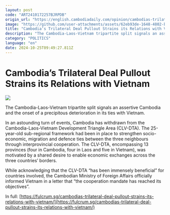 ```yaml
---
layout: post
code: "ART2410172257BJRPDB"
origin_url: "https://english.cambodiadaily.com/opinion/cambodias-trilateral-deal-pullout-strains-its-relations-with-vietnam-189828/"
image: "https://github.com/user-attachments/assets/62eb93de-1648-4802-b6e0-e3391f2551b7"
title: "Cambodia’s Trilateral Deal Pullout Strains its Relations with Vietnam"
description: "The Cambodia-Laos-Vietnam tripartite split signals an assertive Cambodia and the onset of a precipitous deterioration in its ties with Vietnam."
category: "POLITICS"
language: "en"
date: 2024-10-25T09:49:27.811Z
---
```


# Cambodia’s Trilateral Deal Pullout Strains its Relations with Vietnam

 ![](https://github.com/user-attachments/assets/7b3de33e-9cce-4e4c-8162-d7a50fda9757)

The Cambodia-Laos-Vietnam tripartite split signals an assertive Cambodia and the onset of a precipitous deterioration in its ties with Vietnam.

In an astounding turn of events, Cambodia has withdrawn from the Cambodia-Laos-Vietnam Development Triangle Area (CLV-DTA). The 25-year-old sub-regional framework had been in place to strengthen socio-economic, migration and defence ties between the three neighbours through interprovincial cooperation. The CLV-DTA, encompassing 13 provinces (four in Cambodia, four in Laos and five in Vietnam), was motivated by a shared desire to enable economic exchanges across the three countries’ borders.

While acknowledging that the CLV-DTA “has been immensely beneficial” for countries involved, the Cambodian Ministry of Foreign Affairs officially informed Vietnam in a letter that “the cooperation mandate has reached its objectives”.

In full: [https://fulcrum.sg/cambodias-trilateral-deal-pullout-strains-its-relations-with-vietnam/](https://fulcrum.sg/cambodias-trilateral-deal-pullout-strains-its-relations-with-vietnam/)